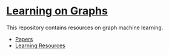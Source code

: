 # [Learning on Graphs](https://allab-boun.github.io/learning-on-graphs/)

This repository contains resources on graph machine learning.

- [Papers](papers/README.md)
- [Learning Resources](learning_resources/README.md)




